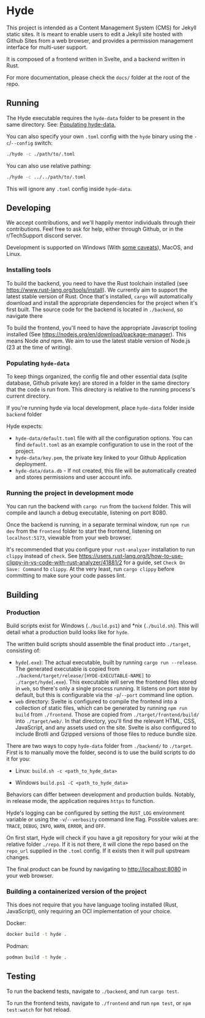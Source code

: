# Hyde
This project is intended as a Content Management System (CMS) for Jekyll static sites. It is meant to enable users to edit a Jekyll site hosted with Github Sites from
a web browser, and provides a permission management interface for multi-user support.

It is composed of a frontend written in Svelte, and a backend written in Rust.

For more documentation, please check the `docs/` folder at the root of the repo.

## Running
The Hyde executable requires the `hyde-data` folder to be present in the same directory. See: [Populating hyde-data.](#populating-hyde-data)

You can also specify your own `.toml` config with the `hyde` binary using the  `-c`/`--config` switch:
```bash
./hyde -c ./path/to/.toml
```
You can also use relative pathing:
```bash
./hyde -c ../../path/to/.toml
```
This will ignore any `.toml` config inside `hyde-data`.

## Developing
We accept contributions, and we'll happily mentor individuals through their contributions. Feel free to ask for help, either through Github, or in the r/TechSupport discord server.

Development is supported on Windows (With [some caveats](https://github.com/r-Techsupport/hyde/issues/6)), MacOS, and Linux.

### Installing tools
To build the backend, you need to have the Rust toolchain installed (see <https://www.rust-lang.org/tools/install>). 
We currently aim to support the latest stable version of Rust. Once that's installed, `cargo` will automatically download and install the appropriate dependencies for the project when it's first built. 
The source code for the backend is located in `./backend`, so navigate there 

To build the frontend, you'll need to have the appropriate Javascript tooling installed (See <https://nodejs.org/en/download/package-manager>). 
This means Node *and* npm. We aim to use the latest stable version of Node.js (23 at the time of writing).

### Populating `hyde-data`
To keep things organized, the config file and other essential data (sqlite database, Github private key) are stored in a folder in the same directory that the code is run from. This directory is relative to the running process's current directory.

If you're running hyde via local development, place `hyde-data` folder inside `backend` folder

Hyde expects:

- `hyde-data/default.toml` file with all the configuration options. You can find `default.toml` as an example configuration to use in the root of the project.
- `hyde-data/key.pem`, the private key linked to your Github Application deployment.
- `hyde-data/data.db` - If not created, this file will be automatically created and stores permissions and user account info.

### Running the project in development mode
You can run the backend with `cargo run` from the `backend` folder. This will compile and launch a debug executable, listening on port 8080.

Once the backend is running, in a separate terminal window, run `npm run dev` from the `frontend` folder to start the frontend, listening on `localhost:5173`, viewable from your web browser.

It's recommended that you configure your `rust-analyzer` installation to run `clippy` instead of `check`. 
See <https://users.rust-lang.org/t/how-to-use-clippy-in-vs-code-with-rust-analyzer/41881/2> for a guide, set `Check On Save: Command` to `clippy`. 
At the very least, run `cargo clippy` before committing to make sure your code passes lint.

## Building

### Production
Build scripts exist for Windows (`./build.ps1`) and *nix (`./build.sh`). This will detail what a production build looks like for `hyde`.

The written build scripts should assemble the final product into `./target`, consisting of:

- `hyde`(`.exe`): The actual executable, built by running `cargo run --release`. The generated executable is copied from `./backend/target/release/[HYDE-EXECUTABLE-NAME]` to `./target/hyde`(`.exe`). 
This executable will serve the frontend files stored in `web`, so there's only a single process running. It listens on port `8080` by default, but this is configurable via the `-p`/`--port` command line option.
- `web` directory: Svelte is configured to compile the frontend into a collection of static files, which can be generated by running `npm run build` from `./frontend`. 
Those are copied from `./target/frontend/build/` into `./target/web/`. In that directory, you'll find the relevant HTML, CSS, JavaScript, and any assets used on the site. 
Svelte is also configured to include Brotli and Gzipped versions of those files to reduce bundle size.

There are two ways to copy `hyde-data` folder from `./backend/` to `./target`. First is to manually move the folder, second is to use the build scripts to do it for you:

- Linux: `build.sh -c <path_to_hyde_data>`

- Windows `build.ps1 -C <path_to_hyde_data>` 

Behaviors can differ between development and production builds. Notably, in release mode, the application requires `https` to function.

Hyde's logging can be configured by setting the `RUST_LOG` environment variable or using the `-v`/`--verbosity` command line flag. Possible values are: `TRACE`, `DEBUG`, `INFO`, `WARN`, `ERROR`, and `OFF`.

On first start, Hyde will check if you have a git repository for your wiki at the relative folder `./repo`. 
If it is not there, it will clone the repo based on the `repo_url` supplied in the `.toml` config. If it exists
then it will pull upstream changes.

The final product can be found by navigating to <http://localhost:8080> in your web browser.

### Building a containerized version of the project
This does not require that you have language tooling installed (Rust, JavaScript), only requiring an OCI implementation of your choice.

Docker:
```sh
docker build -t hyde .
```

Podman:
```sh
podman build -t hyde .
```

## Testing
To run the backend tests, navigate to `./backend`, and run `cargo test`.

To run the frontend tests, navigate to `./frontend` and run `npm test`, or `npm test:watch` for hot reload.
